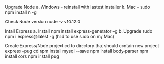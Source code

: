 
Upgrade Node a. Windows – reinstall with lastest installer b. Mac – sudo npm install n -g

Check Node version node -v v10.12.0

Intall Express a. Install npm install express-generator –g b. Upgrade sudo npm i express@latest -g (had to use sudo on my Mac)

Create Express/Node project cd to directory that should contain new project express –pug cd npm install mysql --save
npm install body-parser npm install cors npm install pug

